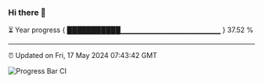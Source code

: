 ### Hi there 👋

⏳ Year progress { ███████████▁▁▁▁▁▁▁▁▁▁▁▁▁▁▁▁▁▁▁ } 37.52 %

---

⏰ Updated on Fri, 17 May 2024 07:43:42 GMT

![Progress Bar CI](https://github.com/IshwaranRudhara/GIT-ACTION/workflows/Progress%20Bar%20CI/badge.svg)
